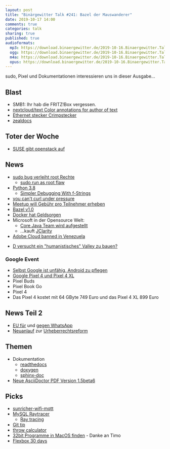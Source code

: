 ```yaml
---
layout: post
title: "Binärgewitter Talk #241: Bazel der Mauswanderer"
date: 2019-10-17 14:00
comments: true
categories: talk
sharing: true
published: true
audioformats:
  mp3: https://download.binaergewitter.de/2019-10-16.Binaergewitter.Talk.241.mp3
  ogg: https://download.binaergewitter.de/2019-10-16.Binaergewitter.Talk.241.ogg
  m4a: https://download.binaergewitter.de/2019-10-16.Binaergewitter.Talk.241.m4a
  opus: https://download.binaergewitter.de/2019-10-16.Binaergewitter.Talk.241.opus
---
```

sudo, Pixel und Dokumentationen interessieren uns in dieser Ausgabe...

## Blast
- SMB1: Ihr hab die FRITZ!Box vergessen.
- [nextcloud/text Color annotations for author of text](https://github.com/nextcloud/text/issues/91)
- [Ethernet stecker Crimpstecker](https://www.ebay.de/itm/8-x-Netzwerk-LAN-RJ45-Ethernet-stecker-Crimpstecker-Cat-6-7-5-5e-Kabel-Connector/283494876600?hash=item42019c85b8:g:Ys0AAOSwHsxc57Ba)
- [zealdocs](https://zealdocs.org/)

## Toter der Woche
* [SUSE gibt openstack auf](https://www.linux-magazin.de/news/suse-gibt-openstack-services-auf/)

## News
- [sudo bug verleiht root Rechte](https://www.heise.de/security/meldung/Linux-Bug-in-sudo-verleiht-Root-Rechte-4557770.html)
  * [sudo run as root flaw](https://thehackernews.com/2019/10/linux-sudo-run-as-root-flaw.html)
- [Python 3.8](https://docs.python.org/3/whatsnew/3.8.html)
  * [Simpler Debugging With f-Strings](https://realpython.com/python38-new-features/#simpler-debugging-with-f-strings)
- [you can't curl under pressure](https://blog.benjojo.co.uk/post/you-cant-curl-under-pressure)
- [Meetup will Gebühr pro Teilnehmer erheben](https://www.meetup.com/lp/paymentchanges)
- [Bazel v1.0](https://blog.bazel.build/2019/10/10/bazel-1.0.html)
- [Docker hat Geldsorgen](https://www.pro-linux.de/news/1/27485/geldsorgen-bei-docker.html)
- Microsoft in der Opensource Welt:
  * [Core Java Team wird aufgestellt](https://twitter.com/brunoborges/status/1180137427807035392)
  * ...kauft [JClarity](https://www.jclarity.com/index.php)
- [Adobe Cloud banned in Venezuela](http://thenewcamera.com/know-why-adobe-lightroom-and-photoshop-banned-in-venezuela/)
* [D versucht ein "humanistisches" Valley zu bauen?](https://www.heise.de/newsticker/meldung/Humanistische-Antwort-auf-das-Silicon-Valley-4550597.html)

### Google Event
- [Selbst Google ist unfähig, Android zu pflegen](https://www.golem.de/news/linux-kernel-selbst-google-ist-unfaehig-android-zu-pflegen-1910-144319.html)
- [Google Pixel 4 und Pixel 4 XL](https://www.heise.de/newsticker/meldung/Google-Pixel-4-und-Pixel-4-XL-Mit-Radar-Chip-und-Astro-Fotografie-4555806.html)
- Pixel Buds
- Pixel Book Go
- Pixel 4
- Das Pixel 4 kostet mit 64 GByte 749 Euro und das Pixel 4 XL 899 Euro

## News Teil 2
- [EU für](https://www.heise.de/newsticker/meldung/Messenger-Signal-fuer-EU-Abgeordnete-untersagt-4547528.html) und [gegen WhatsApp](https://www.heise.de/newsticker/meldung/EU-Parlament-empfiehlt-Jabber-statt-WhatsApp-und-prueft-Signal-4557826.html)
- [Neuanlauf](https://www.change.org/p/stoppt-die-zensurmaschine-rettet-das-internet-uploadfilter-artikel13-saveyourinternet/) zur [Urheberrechtsreform](https://www.abendblatt.de/ratgeber/multimedia/article227362319/Neuer-Anlauf-zu-EU-Urheberrechts-Reform-ohne-Upload-Filter.html)

## Themen
- Dokumentation
  * [readthedocs](https://readthedocs.org/)
  * [doxygen](http://www.doxygen.nl/)
  * [sphinx-doc](https://www.sphinx-doc.org/en/master/)
 - [Neue AsciiDoctor PDF Version 1.5beta6](https://github.com/asciidoctor/asciidoctor-pdf/releases/tag/v1.5.0.beta.6)

## Picks
- [sunricher-wifi-mqtt](https://github.com/magcode/sunricher-wifi-mqtt/)
- [MySQL Raytracer](http://www.pouet.net/prod.php?which=83222)
  * [Ray tracing](https://en.wikipedia.org/wiki/Ray_tracing_\(graphics\))
- [Git tip](https://twitter.com/brandur/status/1182066723337293828)
- [throw calculator](https://xkcd.com/2198/)
- [32bit Programme in MacOS finden](https://www.heise.de/mac-and-i/tipps/32-Bit-Apps-in-macOS-per-Spotlight-finden-4076047.html) - Danke an Timo
- [Flexbox 30 days](https://twitter.com/samantha_ming/status/1168234277529509888)
